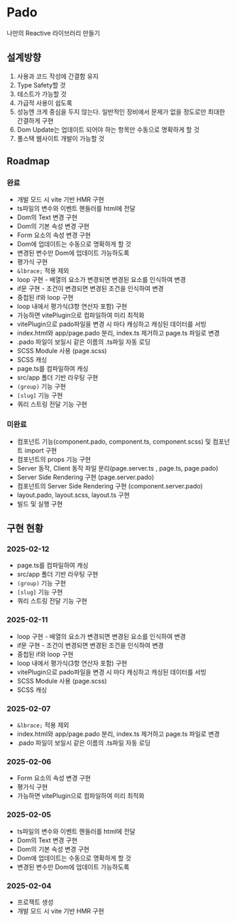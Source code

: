 # Pado

나만의 Reactive 라이브러리 만들기

## 설계방향
1. 사용과 코드 작성에 간결함 유지
2. Type Safety할 것
3. 테스트가 가능할 것
4. 가급적 사용이 쉽도록
5. 성능엔 크게 중심을 두지 않는다. 일반적인 장비에서 문제가 없을 정도로만 최대한 간결하게 구현
6. Dom Update는 업데이트 되어야 하는 항목만 수동으로 명확하게 할 것
7. 풀스택 웹사이트 개발이 가능할 것

## Roadmap
### 완료
- 개발 모드 시 vite 기반 HMR 구현
- ts파일의 변수와 이벤트 핸들러를 html에 전달
- Dom의 Text 변경 구현
- Dom의 기본 속성 변경 구현
- Form 요소의 속성 변경 구현
- Dom에 업데이트는 수동으로 명확하게 할 것
- 변경된 변수만 Dom에 업데이트 가능하도록
- 평가식 구현
- `&lbrace;` 적용 제외
- loop 구현 - 배열의 요소가 변경되면 변경된 요소를 인식하여 변경
- if문 구현 - 조건이 변경되면 변경된 조건을 인식하여 변경
- 중첩된 if와 loop 구현
- loop 내에서 평가식(3항 연산자 포함) 구현
- 가능하면 vitePlugin으로 컴파일하여 미리 최적화
- vitePlugin으로 pado파일을 변경 시 마다 캐싱하고 캐싱된 데이터를 서빙
- index.html와 app/page.pado 분리, index.ts 제거하고 page.ts 파일로 변경
- .pado 파일이 보일시 같은 이름의 .ts파일 자동 로딩
- SCSS Module 사용 (page.scss)
- SCSS 캐싱
- page.ts를 컴파일하여 캐싱
- src/app 폴더 기반 라우팅 구현
- `(group)` 기능 구현
- `[slug]` 기능 구현
- 쿼리 스트링 전달 기능 구현

### 미완료
- 컴포넌트 기능(component.pado, component.ts, component.scss) 및 컴포넌트 import 구현
- 컴포넌트의 props 기능 구현
- Server 동작, Client 동작 파일 분리(page.server.ts , page.ts, page.pado)
- Server Side Rendering 구현 (page.server.pado)
- 컴포넌트의 Server Side Rendering 구현 (component.server.pado)
- layout.pado, layout.scss, layout.ts 구현
- 빌드 및 실행 구현

## 구현 현황
### 2025-02-12
- page.ts를 컴파일하여 캐싱
- src/app 폴더 기반 라우팅 구현
- `(group)` 기능 구현
- `[slug]` 기능 구현
- 쿼리 스트링 전달 기능 구현


### 2025-02-11
- loop 구현 - 배열의 요소가 변경되면 변경된 요소를 인식하여 변경
- if문 구현 - 조건이 변경되면 변경된 조건을 인식하여 변경
- 중첩된 if와 loop 구현
- loop 내에서 평가식(3항 연산자 포함) 구현
- vitePlugin으로 pado파일을 변경 시 마다 캐싱하고 캐싱된 데이터를 서빙
- SCSS Module 사용 (page.scss)
- SCSS 캐싱

### 2025-02-07
- `&lbrace;` 적용 제외
- index.html와 app/page.pado 분리, index.ts 제거하고 page.ts 파일로 변경
- .pado 파일이 보일시 같은 이름의 .ts파일 자동 로딩

### 2025-02-06
- Form 요소의 속성 변경 구현
- 평가식 구현
- 가능하면 vitePlugin으로 컴파일하여 미리 최적화

### 2025-02-05
- ts파일의 변수와 이벤트 핸들러를 html에 전달
- Dom의 Text 변경 구현
- Dom의 기본 속성 변경 구현
- Dom에 업데이트는 수동으로 명확하게 할 것
- 변경된 변수만 Dom에 업데이트 가능하도록

### 2025-02-04
- 프로젝트 생성
- 개발 모드 시 vite 기반 HMR 구현
